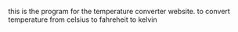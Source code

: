 this is the program for the temperature converter website.
to convert temperature from celsius to fahreheit to kelvin
